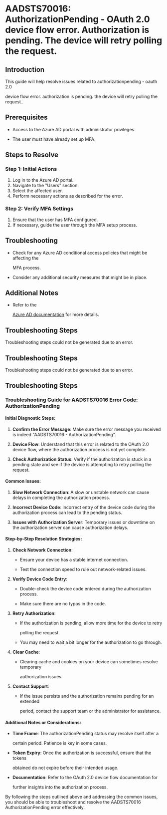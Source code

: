 # AADSTS70016: AuthorizationPending - OAuth 2.0 device flow error. Authorization is pending. The device will retry polling the request.


## Introduction

This guide will help resolve issues related to authorizationpending - oauth 2.0

device flow error. authorization is pending. the device will retry polling the
request..


## Prerequisites


* Access to the Azure AD portal with administrator privileges.

* The user must have already set up MFA.


## Steps to Resolve


### Step 1: Initial Actions

1. Log in to the Azure AD portal.
2. Navigate to the "Users" section.
3. Select the affected user.
4. Perform necessary actions as described for the error.


### Step 2: Verify MFA Settings

1. Ensure that the user has MFA configured.
2. If necessary, guide the user through the MFA setup process.


## Troubleshooting


* Check for any Azure AD conditional access policies that might be affecting the

  MFA process.

* Consider any additional security measures that might be in place.


## Additional Notes


* Refer to the

  [Azure AD 
documentation](https://learn.microsoft.com/en-us/azure/active-directory/)
  for more details.


## Troubleshooting Steps

Troubleshooting steps could not be generated due to an error.


## Troubleshooting Steps

Troubleshooting steps could not be generated due to an error.


## Troubleshooting Steps


### Troubleshooting Guide for AADSTS70016 Error Code: AuthorizationPending


#### Initial Diagnostic Steps:

1. **Confirm the Error Message**: Make sure the error message you received is
   indeed "AADSTS70016 - AuthorizationPending".

2. **Device Flow**: Understand that this error is related to the OAuth 2.0
   device flow, where the authorization process is not yet complete.

3. **Check Authorization Status**: Verify if the authorization is stuck in a
   pending state and see if the device is attempting to retry polling the
   request.


#### Common Issues:

1. **Slow Network Connection**: A slow or unstable network can cause delays in
   completing the authorization process.

2. **Incorrect Device Code**: Incorrect entry of the device code during the
   authorization process can lead to the pending status.

3. **Issues with Authorization Server**: Temporary issues or downtime on the
   authorization server can cause authorization delays.


#### Step-by-Step Resolution Strategies:

1. **Check Network Connection**:

   * Ensure your device has a stable internet connection.

   * Test the connection speed to rule out network-related issues.

2. **Verify Device Code Entry**:

   * Double-check the device code entered during the authorization process.

   * Make sure there are no typos in the code.

3. **Retry Authorization**:

   * If the authorization is pending, allow more time for the device to retry

     polling the request.
   * You may need to wait a bit longer for the authorization to go through.

4. **Clear Cache**:

   * Clearing cache and cookies on your device can sometimes resolve temporary

     authorization issues.

5. **Contact Support**:
   * If the issue persists and the authorization remains pending for an extended

     period, contact the support team or the administrator for assistance.


#### Additional Notes or Considerations:


* **Time Frame**: The authorizationPending status may resolve itself after a

  certain period. Patience is key in some cases.

* **Token Expiry**: Once the authorization is successful, ensure that the tokens

  obtained do not expire before their intended usage.

* **Documentation**: Refer to the OAuth 2.0 device flow documentation for

  further insights into the authorization process.

By following the steps outlined above and addressing the common issues, you
should be able to troubleshoot and resolve the AADSTS70016 AuthorizationPending
error effectively.